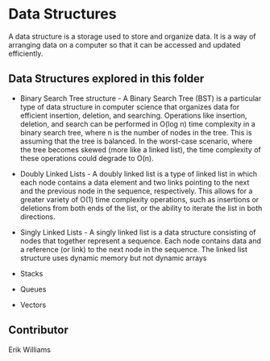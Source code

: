 # Data Structures

A data structure is a storage used to store and organize data. It is a way of arranging data on a computer so that it can be accessed and updated efficiently.

## Data Structures explored in this folder

- Binary Search Tree structure - A Binary Search Tree (BST) is a particular type of data structure in computer science that organizes data for efficient insertion, deletion, and searching. Operations like insertion, deletion, and search can be performed in O(log n) time complexity in a binary search tree, where n is the number of nodes in the tree. This is assuming that the tree is balanced. In the worst-case scenario, where the tree becomes skewed (more like a linked list), the time complexity of these operations could degrade to O(n).

- Doubly Linked Lists - A doubly linked list is a type of linked list in which each node contains a data element and two links pointing to the next and the previous node in the sequence, respectively. This allows for a greater variety of O(1) time complexity operations, such as insertions or deletions from both ends of the list, or the ability to iterate the list in both directions.

- Singly Linked Lists - A singly linked list is a data structure consisting of nodes that together represent a sequence. Each node contains data and a reference (or link) to the next node in the sequence. The linked list structure uses dynamic memory but not dynamic arrays

- Stacks

- Queues

- Vectors

## Contributor

Erik Williams
